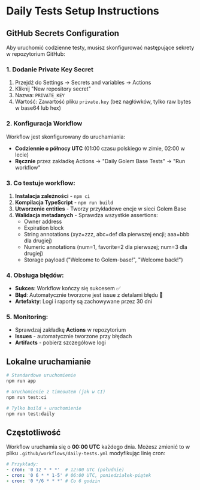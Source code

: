 # Daily Tests Setup Instructions

## GitHub Secrets Configuration

Aby uruchomić codzienne testy, musisz skonfigurować następujące sekrety w repozytorium GitHub:

### 1. Dodanie Private Key Secret

1. Przejdź do Settings → Secrets and variables → Actions
2. Kliknij "New repository secret"
3. Nazwa: `PRIVATE_KEY`
4. Wartość: Zawartość pliku `private.key` (bez nagłówków, tylko raw bytes w base64 lub hex)

### 2. Konfiguracja Workflow

Workflow jest skonfigurowany do uruchamiania:
- **Codziennie o północy UTC** (01:00 czasu polskiego w zimie, 02:00 w lecie)
- **Ręcznie** przez zakładkę Actions → "Daily Golem Base Tests" → "Run workflow"

### 3. Co testuje workflow:

1. **Instalacja zależności** - `npm ci`
2. **Kompilacja TypeScript** - `npm run build`
3. **Utworzenie entities** - Tworzy przykładowe encje w sieci Golem Base
4. **Walidacja metadanych** - Sprawdza wszystkie assertions:
   - Owner address
   - Expiration block
   - String annotations (xyz=zzz, abc=def dla pierwszej encji; aaa=bbb dla drugiej)
   - Numeric annotations (num=1, favorite=2 dla pierwszej; num=3 dla drugiej)
   - Storage payload ("Welcome to Golem-base!", "Welcome back!")

### 4. Obsługa błędów:

- **Sukces**: Workflow kończy się sukcesem ✅
- **Błąd**: Automatycznie tworzone jest issue z detalami błędu 🐛
- **Artefakty**: Logi i raporty są zachowywane przez 30 dni

### 5. Monitoring:

- Sprawdzaj zakładkę **Actions** w repozytorium
- **Issues** - automatycznie tworzone przy błędach
- **Artifacts** - pobierz szczegółowe logi

## Lokalne uruchamianie

```bash
# Standardowe uruchomienie
npm run app

# Uruchomienie z timeoutem (jak w CI)
npm run test:ci

# Tylko build + uruchomienie
npm run test:daily
```

## Częstotliwość

Workflow uruchamia się o **00:00 UTC** każdego dnia. Możesz zmienić to w pliku `.github/workflows/daily-tests.yml` modyfikując linię cron:

```yaml
# Przykłady:
- cron: '0 12 * * *'  # 12:00 UTC (południe)
- cron: '0 6 * * 1-5' # 06:00 UTC, poniedziałek-piątek
- cron: '0 */6 * * *' # Co 6 godzin
```
